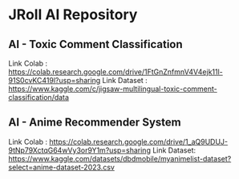 # JRoll AI Repository

## AI - Toxic Comment Classification
Link Colab : https://colab.research.google.com/drive/1FtGnZnfmnV4V4ejk11l-91S0cvKC419l?usp=sharing
Link Dataset : https://www.kaggle.com/c/jigsaw-multilingual-toxic-comment-classification/data

## AI - Anime Recommender System
Link Colab : https://colab.research.google.com/drive/1_aQ9UDUJ-9tNp79XctqG64wVy3or9Y1m?usp=sharing
Link Dataset: https://www.kaggle.com/datasets/dbdmobile/myanimelist-dataset?select=anime-dataset-2023.csv